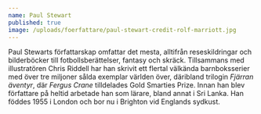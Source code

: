 ```yaml
---
name: Paul Stewart
published: true
image: /uploads/foerfattare/paul-stewart-credit-rolf-marriott.jpg
---
```

Paul Stewarts författarskap omfattar det mesta, alltifrån reseskildringar och bilderböcker till fotbollsberättelser, fantasy och skräck. Tillsammans med illustratören Chris Riddell har han skrivit ett flertal välkända barnboksserier med över tre miljoner sålda exemplar världen över, däribland trilogin _Fjärran äventyr_, där _Fergus Crane_ tilldelades Gold Smarties Prize. Innan han blev författare på heltid arbetade han som lärare, bland annat i Sri Lanka. Han föddes 1955 i London och bor nu i Brighton vid Englands sydkust.
